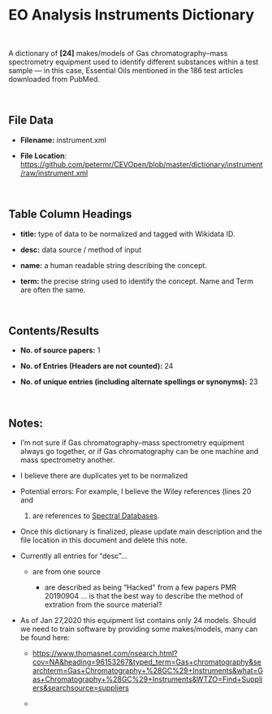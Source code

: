 **EO Analysis Instrument​​s Dictionary**
======================================

 

A dictionary of **[24]** makes/models of Gas chromatography–mass spectrometry
equipment used to identify different substances within a test sample — in this
case, Essential Oils mentioned in the 186 test articles downloaded from PubMed.

 

File Data
---------

-   **Filename:** instrument.xml

-   **File Location**:
    <https://github.com/petermr/CEVOpen/blob/master/dictionary/instrument/raw/instrument.xml>

 

Table Column Headings
---------------------

-   **title:** type of data to be normalized and tagged with Wikidata ID.

-   **desc:** data source / method of input

-   **name:** a human readable string describing the concept.

-   **term:** the precise string used to identify the concept. Name and Term are
    often the same.

 

Contents/Results
----------------

-   **No. of source papers:** 1

-   **No. of Entries (Headers are not counted):** 24

-   **No. of unique entries (including alternate spellings or synonyms):** 23

 

Notes:
------

-   I’m not sure if Gas chromatography–mass spectrometry equipment always go
    together, or if Gas chromatography can be one machine and mass spectrometry
    another.

-   I believe there are duplicates yet to be normalized

-   Potential errors: For example, I believe the Wiley references (lines 20 and

    1.  are references to [Spectral
        Databases](https://link.springer.com/article/10.1016/1044-0305(91)85012-U).

-   Once this dictionary is finalized, please update main description and the
    file location in this document and delete this note.

-   Currently all entries for “desc”...

    -   are from one source

        -   are described as being “Hacked" from a few papers PMR 20190904 … is
            that the best way to describe the method of extration from the
            source material?

-   As of Jan 27,2020 this equipment list contains only 24 models. Should we
    need to train software by providing some makes/models, many can be found
    here:

    -   <https://www.thomasnet.com/nsearch.html?cov=NA&heading=96153267&typed_term=Gas+chromatography&searchterm=Gas+Chromatography+%28GC%29+Instruments&what=Gas+Chromatography+%28GC%29+Instruments&WTZO=Find+Suppliers&searchsource=suppliers>

    -    
